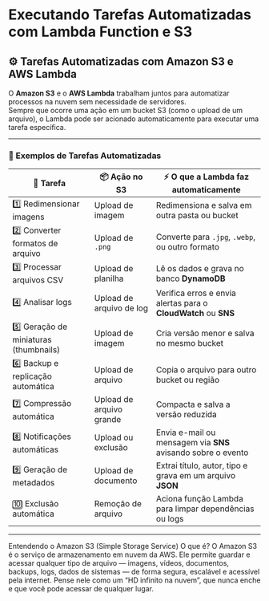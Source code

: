 # Executando Tarefas Automatizadas com Lambda Function e S3
## ⚙️ Tarefas Automatizadas com Amazon S3 e AWS Lambda

O **Amazon S3** e o **AWS Lambda** trabalham juntos para automatizar processos na nuvem sem necessidade de servidores.  
Sempre que ocorre uma ação em um bucket S3 (como o upload de um arquivo), o Lambda pode ser acionado automaticamente para executar uma tarefa específica.

---

### 💼 Exemplos de Tarefas Automatizadas

| 💼 **Tarefa** | 📦 **Ação no S3** | ⚡ **O que a Lambda faz automaticamente** |
|----------------|------------------|-------------------------------------------|
| 1️⃣ Redimensionar imagens | Upload de imagem | Redimensiona e salva em outra pasta ou bucket |
| 2️⃣ Converter formatos de arquivo | Upload de `.png` | Converte para `.jpg`, `.webp`, ou outro formato |
| 3️⃣ Processar arquivos CSV | Upload de planilha | Lê os dados e grava no banco **DynamoDB** |
| 4️⃣ Analisar logs | Upload de arquivo de log | Verifica erros e envia alertas para o **CloudWatch** ou **SNS** |
| 5️⃣ Geração de miniaturas (thumbnails) | Upload de imagem | Cria versão menor e salva no mesmo bucket |
| 6️⃣ Backup e replicação automática | Upload de arquivo | Copia o arquivo para outro bucket ou região |
| 7️⃣ Compressão automática | Upload de arquivo grande | Compacta e salva a versão reduzida |
| 8️⃣ Notificações automáticas | Upload ou exclusão | Envia e-mail ou mensagem via **SNS** avisando sobre o evento |
| 9️⃣ Geração de metadados | Upload de documento | Extrai título, autor, tipo e grava em um arquivo **JSON** |
| 🔟 Exclusão automática | Remoção de arquivo | Aciona função Lambda para limpar dependências ou logs |

---

Entendendo o Amazon S3 (Simple Storage Service)
O que é?
O Amazon S3 é o serviço de armazenamento em nuvem da AWS.
Ele permite guardar e acessar qualquer tipo de arquivo — imagens, vídeos, documentos, backups, logs, dados de sistemas — de forma segura, escalável e acessível pela internet.
Pense nele como um “HD infinito na nuvem”, que nunca enche e que você pode acessar de qualquer lugar. 

